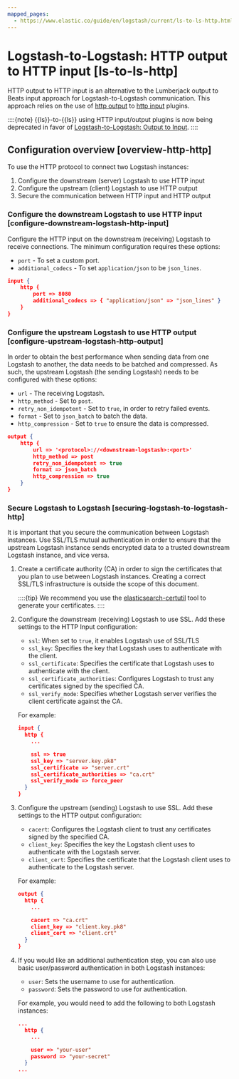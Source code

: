 ```yaml
---
mapped_pages:
  - https://www.elastic.co/guide/en/logstash/current/ls-to-ls-http.html
---
```


# Logstash-to-Logstash: HTTP output to HTTP input [ls-to-ls-http]

HTTP output to HTTP input is an alternative to the Lumberjack output to Beats input approach for Logstash-to-Logstash communication. This approach relies on the use of [http output](logstash-docs-md://lsr/plugins-outputs-http.md) to [http input](logstash-docs-md://lsr/plugins-inputs-http.md) plugins.

::::{note}
{{ls}}-to-{{ls}} using HTTP input/output plugins is now being deprecated in favor of [Logstash-to-Logstash: Output to Input](/reference/ls-to-ls-native.md).
::::


## Configuration overview [overview-http-http]

To use the HTTP protocol to connect two Logstash instances:

1. Configure the downstream (server) Logstash to use HTTP input
2. Configure the upstream (client) Logstash to use HTTP output
3. Secure the communication between HTTP input and HTTP output

### Configure the downstream Logstash to use HTTP input [configure-downstream-logstash-http-input]

Configure the HTTP input on the downstream (receiving) Logstash to receive connections. The minimum configuration requires these options:

* `port` - To set a custom port.
* `additional_codecs` - To set `application/json` to be `json_lines`.

```json
input {
    http {
        port => 8080
        additional_codecs => { "application/json" => "json_lines" }
    }
}
```


### Configure the upstream Logstash to use HTTP output [configure-upstream-logstash-http-output]

In order to obtain the best performance when sending data from one Logstash to another, the data needs to be batched and compressed. As such, the upstream Logstash (the sending Logstash) needs to be configured with these options:

* `url` - The receiving Logstash.
* `http_method` - Set to `post`.
* `retry_non_idempotent` - Set to `true`, in order to retry failed events.
* `format` - Set to `json_batch` to batch the data.
* `http_compression` - Set to `true` to ensure the data is compressed.

```json
output {
    http {
        url => '<protocol>://<downstream-logstash>:<port>'
        http_method => post
        retry_non_idempotent => true
        format => json_batch
        http_compression => true
    }
}
```


### Secure Logstash to Logstash [securing-logstash-to-logstash-http]

It is important that you secure the communication between Logstash instances. Use SSL/TLS mutual authentication in order to ensure that the upstream Logstash instance sends encrypted data to a trusted downstream Logstash instance, and vice versa.

1. Create a certificate authority (CA) in order to sign the certificates that you plan to use between Logstash instances. Creating a correct SSL/TLS infrastructure is outside the scope of this document.

    ::::{tip}
    We recommend you use the [elasticsearch-certutil](elasticsearch://reference/elasticsearch/command-line-tools/certutil.md) tool to generate your certificates.
    ::::

2. Configure the downstream (receiving) Logstash to use SSL. Add these settings to the HTTP Input configuration:

    * `ssl`: When set to `true`, it enables Logstash use of SSL/TLS
    * `ssl_key`: Specifies the key that Logstash uses to authenticate with the client.
    * `ssl_certificate`: Specifies the certificate that Logstash uses to authenticate with the client.
    * `ssl_certificate_authorities`: Configures Logstash to trust any certificates signed by the specified CA.
    * `ssl_verify_mode`:  Specifies whether Logstash server verifies the client certificate against the CA.

    For example:

    ```json
    input {
      http {
        ...

        ssl => true
        ssl_key => "server.key.pk8"
        ssl_certificate => "server.crt"
        ssl_certificate_authorities => "ca.crt"
        ssl_verify_mode => force_peer
      }
    }
    ```

3. Configure the upstream (sending) Logstash to use SSL. Add these settings to the HTTP output configuration:

    * `cacert`: Configures the Logstash client to trust any certificates signed by the specified CA.
    * `client_key`: Specifies the key the Logstash client uses to authenticate with the Logstash server.
    * `client_cert`: Specifies the certificate that the Logstash client uses to authenticate to the Logstash server.

    For example:

    ```json
    output {
      http {
        ...

        cacert => "ca.crt"
        client_key => "client.key.pk8"
        client_cert => "client.crt"
      }
    }
    ```

4. If you would like an additional authentication step, you can also use basic user/password authentication in both Logstash instances:

    * `user`: Sets the username to use for authentication.
    * `password`: Sets the password to use for authentication.

    For example, you would need to add the following to both Logstash instances:

    ```json
    ...
      http {
        ...

        user => "your-user"
        password => "your-secret"
      }
    ...
    ```




